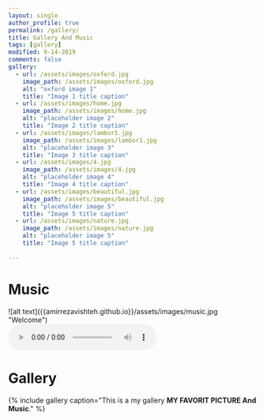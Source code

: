 ```yaml
---
layout: single
author_profile: true
permalink: /gallery/
title: Gallery And Music
tags: [gallery]
modified: 9-14-2019
comments: false
gallery:
  - url: /assets/images/oxford.jpg
    image_path: /assets/images/oxford.jpg
    alt: "oxford image 1"
    title: "Image 1 title caption"
  - url: /assets/images/home.jpg
    image_path: /assets/images/home.jpg
    alt: "placeholder image 2"
    title: "Image 2 title caption"
  - url: /assets/images/lambor1.jpg
    image_path: /assets/images/lambor1.jpg
    alt: "placeholder image 3"
    title: "Image 3 title caption"  
  - url: /assets/images/4.jpg
    image_path: /assets/images/4.jpg
    alt: "placeholder image 4"
    title: "Image 4 title caption"
  - url: /assets/images/beautiful.jpg
    image_path: /assets/images/beautiful.jpg
    alt: "placeholder image 5"
    title: "Image 5 title caption"   
  - url: /assets/images/nature.jpg 
    image_path: /assets/images/nature.jpg
    alt: "placeholder image 5"
    title: "Image 5 title caption"    
    
---
```

<h1>Music</h1>
![alt text]({{amirrezavishteh.github.io}}/assets/images/music.jpg "Welcome")
<br>
<audio controls>
    <source src= "../assets/music.mp3" type="audio/mp3">
</audio>
<br>
<h1>Gallery</h1>

{% include gallery caption="This is a my gallery  **MY FAVORIT PICTURE And Music**." %}

